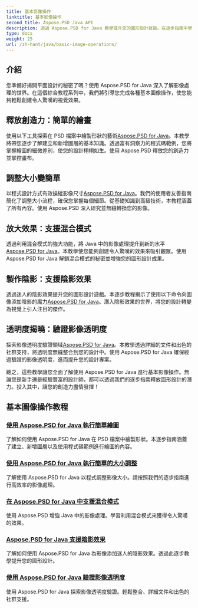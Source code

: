 ```yaml
---
title: 基本影像操作
linktitle: 基本影像操作
second_title: Aspose.PSD Java API
description: 透過 Aspose.PSD for Java 教學提升您的圖形設計技能。在逐步指南中學習繪圖、調整大小、混合模式和透明度驗證。
type: docs
weight: 25
url: /zh-hant/java/basic-image-operations/
---
```


## 介紹

您準備好揭開平面設計的秘密了嗎？使用 Aspose.PSD for Java 深入了解影像處理的世界。在這個綜合教程系列中，我們將引導您完成各種基本圖像操作，使您能夠輕鬆創建令人驚嘆的視覺效果。

## 釋放創造力：簡單的繪畫

使用以下工具探索在 PSD 檔案中繪製形狀的藝術[Aspose.PSD for Java](./simple-drawing/)。本教學將帶您逐步了解建立和新增圖層的基本知識。透過富有洞察力的程式碼範例，您將掌握繪圖的細微差別，使您的設計栩栩如生。使用 Aspose.PSD 釋放您的創造力並掌控畫布。

## 調整大小變簡單

以程式設計方式有效操縱影像尺寸[Aspose.PSD for Java](./simple-resizing/)。我們的使用者友善指南簡化了調整大小流程，確保您掌握每個細節。從基礎知識到高級技術，本教程涵蓋了所有內容。使用 Aspose.PSD 深入研究並無縫轉換您的影像。

## 放大效果：支援混合模式

透過利用混合模式的強大功能，將 Java 中的影像處理提升到新的水平[Aspose.PSD for Java](./support-blend-modes/)。本教學使您能夠創建令人驚嘆的效果來吸引觀眾。使用 Aspose.PSD for Java 解鎖混合模式的秘密並增強您的圖形設計成果。

## 製作陰影：支援陰影效果

透過迷人的陰影效果提升您的圖形設計遊戲。本逐步教程揭示了使用以下命令向圖像添加陰影的魔力[Aspose.PSD for Java](./support-shadow-effect/)。潛入陰影效果的世界，將您的設計轉變為視覺上引人注目的傑作。

## 透明度揭曉：驗證影像透明度

探索影像透明度驗證領域[Aspose.PSD for Java](./verify-image-transparency/)。本教學透過詳細的文件和出色的社群支持，將透明度無縫整合到您的設計中。使用 Aspose.PSD for Java 確保經過驗證的影像透明度，進而提升您的設計專案。

總之，這些教學讓您全面了解使用 Aspose.PSD for Java 進行基本影像操作。無論您是新手還是經驗豐富的設計師，都可以透過我們的逐步指南釋放圖形設計的潛力。投入其中，讓您的創造力盡情發揮！
## 基本圖像操作教程
### [使用 Aspose.PSD for Java 執行簡單繪圖](./simple-drawing/)
了解如何使用 Aspose.PSD for Java 在 PSD 檔案中繪製形狀。本逐步指南涵蓋了建立、新增圖層以及使用程式碼範例進行繪圖的內容。
### [使用 Aspose.PSD for Java 執行簡單的大小調整](./simple-resizing/)
了解使用 Aspose.PSD for Java 以程式調整影像大小。請按照我們的逐步指南進行高效率的影像處理。
### [在 Aspose.PSD for Java 中支援混合模式](./support-blend-modes/)
使用 Aspose.PSD 增強 Java 中的影像處理。學習利用混合模式來獲得令人驚嘆的效果。
### [Aspose.PSD for Java 支援陰影效果](./support-shadow-effect/)
了解如何使用 Aspose.PSD for Java 為影像添加迷人的陰影效果。透過此逐步教學提升您的圖形設計。
### [使用 Aspose.PSD for Java 驗證影像透明度](./verify-image-transparency/)
使用 Aspose.PSD for Java 探索影像透明度驗證。輕鬆整合、詳細文件和出色的社群支援。